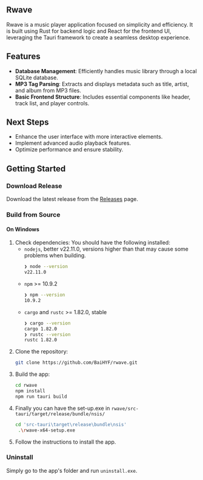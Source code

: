 ## Rwave

Rwave is a music player application focused on simplicity and efficiency. It is built using Rust for backend logic and React for the frontend UI, leveraging the Tauri framework to create a seamless desktop experience.

## Features

- **Database Management**: Efficiently handles music library through a local SQLite database.
- **MP3 Tag Parsing**: Extracts and displays metadata such as title, artist, and album from MP3 files.
- **Basic Frontend Structure**: Includes essential components like header, track list, and player controls.

## Next Steps

- Enhance the user interface with more interactive elements.
- Implement advanced audio playback features.
- Optimize performance and ensure stability.

## Getting Started

### Download Release
Download the latest release from the [Releases](https://github.com/BaiHYF/rwave/releases) page.

### Build from Source
#### On Windows
1. Check dependencies:
    You should have the following installed: 
    - `nodejs`, better v22.11.0, versions higher than that may cause some problems when building. 
      ```sh
      ❯ node --version
      v22.11.0
      ```
    - `npm` >= 10.9.2
      ```sh
      ❯ npm --version
      10.9.2  
      ``` 
    - `cargo` and `rustc` >= 1.82.0, stable
      ```sh
      ❯ cargo --version
      cargo 1.82.0
      ❯ rustc --version
      rustc 1.82.0
      ```
2. Clone the repository:
   ```sh
   git clone https://github.com/BaiHYF/rwave.git
   ```
3. Build the app:
   ```sh
   cd rwave
   npm install 
   npm run tauri build
   ```
4. Finally you can have the set-up.exe in `rwave/src-tauri/target/release/bundle/nsis/`
   ```sh
   cd 'src-tauri\target\release\bundle\nsis'
    .\rwave-x64-setup.exe
   ```
5. Follow the instructions to install the app.


### Uninstall
Simply go to the app's folder and run `uninstall.exe`.